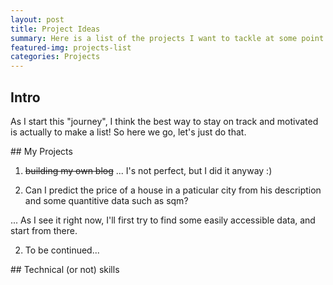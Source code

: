 ```yaml
---
layout: post
title: Project Ideas
summary: Here is a list of the projects I want to tackle at some point.
featured-img: projects-list
categories: Projects
---
```


## Intro

As I start this "journey", I think the best way to stay on track and motivated is actually to make a list!
So here we go, let's just do that.


<a name="projects"/>
## My Projects

1. ~~building my own blog~~
... I's not perfect, but I did it anyway :)

1. Can I predict the price of a house in a paticular city from his description and some quantitive data such as sqm?

... As I see it right now, I'll first try to find some easily accessible data, and start from there.

2. To be continued...


<a name="skills"/>
## Technical (or not) skills


